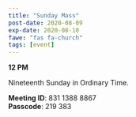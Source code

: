 ```yaml
---
title: "Sunday Mass"
post-date: 2020-08-09
exp-date: 2020-08-10
fawe: "fas fa-church"
tags: [event]
---
```

**12 PM**

Nineteenth Sunday in Ordinary Time.

<p class="text-danger"><b>Meeting ID</b>: 831 1388 8867
<br>
<b>Passcode</b>: 219 383
</p>